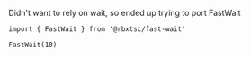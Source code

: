Didn't want to rely on wait, so ended up trying to port FastWait

```
import { FastWait } from '@rbxtsc/fast-wait'

FastWait(10)
```

